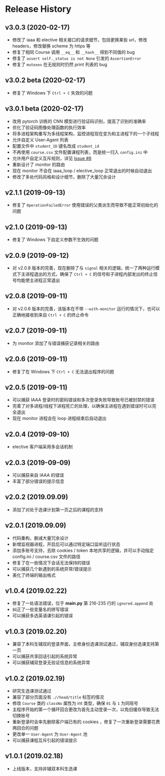 Release History
===============

v3.0.3 (2020-02-17)
-------------------
- 修改了 iaaa 和 elective 相关接口的请求细节，包括更换某些 url，修改 headers，修改替换 scheme 为 https 等
- 修复了相同 Course 调用 `__eq__` 和 `__hash__` 得到不同值的 bug
- 修复了 `assert self._status is not None` 引发的 `AssertionError`
- 修复了 `mutexes` 在无规则时仍然 print 列表的 bug

v3.0.2 beta (2020-02-17)
-------------------
- 修复了 Windows 下 `Ctrl + C` 失效的问题

v3.0.1 beta (2020-02-17)
-------------------
- 改用 pytorch 训练的 CNN 模型进行验证码识别，提高了识别的准确率
- 优化了验证码图像处理函数的执行效率
- 将多进程架构重写为多线程架构，监控进程现在变为和主进程下的一个子线程
- 允许自定义 User-Agent 列表
- 配置文件中 `student_ID` 键名改成 `student_id`
- 不再使用 `course.csv` 文件配置课程列表，而是统一归入 `config.ini` 中
- 允许用户自定义互斥规则，详见 [Issue #8](https://github.com/zhongxinghong/PKUAutoElective/issues/8)
- 重新设计了 monitor 的路由
- 现在 monitor 不会在 iaaa_loop / elective_loop 正常退出的时候自动退出
- 修改了多处代码风格和设计细节，删除了大量冗余设计


v2.1.1 (2019-09-13)
-------------------
- 修复了 `OperationFailedError` 使用错误的父类派生而导致不能正常初始化的问题


v2.1.0 (2019-09-13)
-------------------
- 修复了 Windows 下自定义参数不生效的问题


v2.0.9 (2019-09-12)
-------------------
- 对 v2.0.8 版本的完善，现在删除了与 `signal` 相关的逻辑，统一了两种运行模式下主进程退出的方式，确保了 `Ctrl + C` 的信号和子进程内部发出的终止信号均能使主进程正常退出


v2.0.8 (2019-09-11)
-------------------
- 对 v2.0.6 版本的完善，该版本在不带 `--with-monitor` 运行的情况下，也可以正确地接收到来自 `Ctrl + C` 的终止命令


v2.0.7 (2019-09-11)
-------------------
- 为 monitor 添加了与错误捕获记录相关的路由


v2.0.6 (2019-09-11)
-------------------
- 修复了在 Windows 下 `Ctrl + C` 无法退出程序的问题


v2.0.5 (2019-09-11)
-------------------
- 可以捕获 IAAA 登录时的密码错误和多次登录失败导致账号已被封禁的错误
- 完善了对多进程/线程下进程死亡的处理，以确保主进程在遇到错误时可以完全退出
- 现在 monitor 进程会在 loop 进程结束后自动退出


v2.0.4 (2019-09-10)
-------------------
- elective 客户端采用多会话机制


v2.0.3 (2019-09-09)
-------------------
- 可以捕获来自 IAAA 的错误
- 丰富了部分错误的提示信息


v2.0.2 (2019.09.09)
-------------------
- 添加了对处于选课计划第一页之后的课程的支持


v2.0.1 (2019.09.09)
-------------------
- 代码重构，删减大量冗余设计
- 新增监视器进程，开启后可以通过特定端口监听运行状态
- 添加多账号支持，去除 cookies / token 本地共享的逻辑，并可以手动指定 config.ini / course.csv 文件的路径
- 修复了在一些情况下会话无法保持的错误
- 可以捕获几个新遇到的系统异常/错误提示
- 美化了终端的输出格式


v1.0.4 (2019.02.22)
-------------------
- 修复了一处语法错误，位于 **main.py** 第 216-235 行的 `ignored.append` 处
- 纠正了一些变量名的拼写错误
- 可以捕获多选英语课引起的错误


v1.0.3 (2019.02.20)
-------------------
- 兼容了本科生辅双的登录界面，主修身份选课测试通过，辅双身份选课支持第一页
- 可以捕获共享回话引起的系统异常
- 可以捕获辅双登录无验证信息的系统异常


v1.0.2 (2019.02.19)
-------------------
- 研究生选课测试通过
- 兼容了部分页面没有 `.//head/title` 标签的情况
- 修改 `Course` 类的 `classNo` 属性为 int 类型，确保 `01` 与 `1` 为同班号
- 主程序开始的第一个循环回合更改为首先主动登录一次，以免旧缓存导致无法切换账号
- 重新登录时会率先删除客户端已有的 cookies ，修复了一次重新登录需要花费两回合的问题
- 更改单一 `User-Agent` 为 `User-Agent` 池
- 可以捕获课程互斥引起的错误提示


v1.0.1 (2019.02.18)
-------------------
- 上线版本，支持非辅双本科生选课

